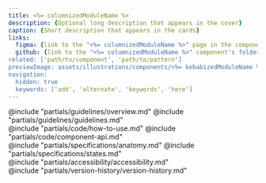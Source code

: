 ```yaml
---
title: <%= columnizedModuleName %>
description: {Optional long description that appears in the cover}
caption: {Short description that appears in the cards}
links:
  figma: {link to the "<%= columnizedModuleName %>" page in the components Figma library}
  github: {link to the "<%= columnizedModuleName %>" component's folder in the GitHub repo}
related: ['path/to/component', 'path/to/pattern']
previewImage: assets/illustrations/components/<%= kebabizedModuleName %>.jpg
navigation:
  hidden: true
  keywords: ['add', 'alternate', 'keywords', 'here']
---
```


<section data-tab="Guidelines">
  @include "partials/guidelines/overview.md"
  @include "partials/guidelines/guidelines.md"
</section>

<section data-tab="Code">
  @include "partials/code/how-to-use.md"
  @include "partials/code/component-api.md"
</section>

<section data-tab="Specifications">
  @include "partials/specifications/anatomy.md"
  @include "partials/specifications/states.md"
</section>

<section data-tab="Accessibility">
  @include "partials/accessibility/accessibility.md"
</section>

<section data-tab="Version history">
  @include "partials/version-history/version-history.md"
</section>
